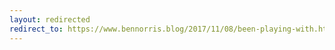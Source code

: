 ```yaml
---
layout: redirected
redirect_to: https://www.bennorris.blog/2017/11/08/been-playing-with.html
---
```

